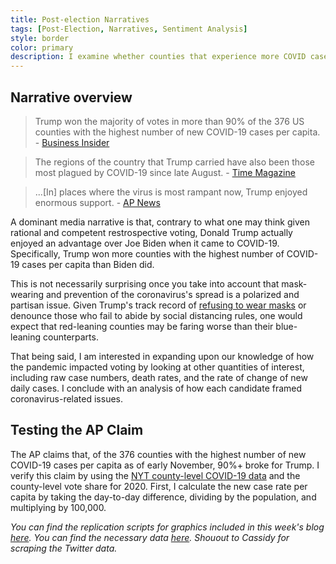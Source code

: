 ```yaml
---
title: Post-election Narratives
tags: [Post-Election, Narratives, Sentiment Analysis]
style: border
color: primary
description: I examine whether counties that experience more COVID cases actually supported Trump more.
---
```


## Narrative overview

>Trump won the majority of votes in more than 90% of the 376 US counties with the highest number of new COVID-19 cases per capita. - [Business Insider](https://www.businessinsider.com/counties-with-worst-covid-19-surges-overwhelmingly-voted-for-trump-2020-11)

>The regions of the country that Trump carried have also been those most plagued by COVID-19 since late August. - [Time Magazine](https://time.com/5910256/covid-19-presidential-election-outcome/)

>...[In] places where the virus is most rampant now, Trump enjoyed enormous support. - [AP News](https://apnews.com/article/counties-worst-virus-surges-voted-trump-d671a483534024b5486715da6edb6ebf)

A dominant media narrative is that, contrary to what one may think given rational and competent restrospective voting, Donald Trump actually enjoyed an advantage over Joe Biden when it came to COVID-19. Specifically, Trump won more counties with the highest number of COVID-19 cases per capita than Biden did. 

This is not necessarily surprising once you take into account that mask-wearing and prevention of the coronavirus's spread is a polarized and partisan issue. Given Trump's track record of [refusing to wear masks](https://www.nytimes.com/2020/10/02/us/politics/donald-trump-masks.html) or denounce those who fail to abide by social distancing rules, one would expect that red-leaning counties may be faring worse than their blue-leaning counterparts.

That being said, I am interested in expanding upon our knowledge of how the pandemic impacted voting by looking at other quantities of interest, including raw case numbers, death rates, and the rate of change of new daily cases. I conclude with an analysis of how each candidate framed coronavirus-related issues.

## Testing the AP Claim

The AP claims that, of the 376 counties with the highest number of new COVID-19 cases per capita as of early November, 90%+ broke for Trump. I verify this claim by using the [NYT county-level COVID-19 data](https://github.com/nytimes/covid-19-data) and the county-level vote share for 2020. First, I calculate the new case rate per capita by taking the day-to-day difference, dividing by the population, and multiplying by 100,000.


*You can find the replication scripts for graphics included in this week's blog [here](https://github.com/caievelyn/election-analytics/blob/master/scripts/2020_12_10_script.R). You can find the necessary data [here](https://github.com/caievelyn/election-analytics/tree/master/data). Shouout to Cassidy for scraping the Twitter data.*
